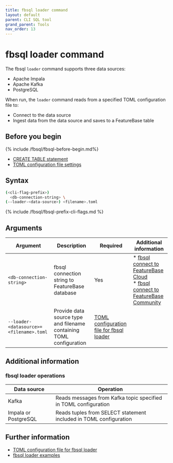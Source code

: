 ```yaml
---
title: fbsql loader command
layout: default
parent: CLI SQL tool
grand_parent: Tools
nav_order: 13
---
```


# fbsql loader command

The fbsql `loader` command supports three data sources:
* Apache Impala
* Apache Kafka
* PostgreSQL

When run, the `loader` command reads from a specified TOML configuration file to:
* Connect to the data source
* Ingest data from the data source and saves to a FeatureBase table

## Before you begin

{% include /fbsql/fbsql-before-begin.md%}
* [CREATE TABLE statement](/docs/sql-guide/statements/statement-table-create)
* [TOML configuration file settings](/docs/tools/fbsql/fbsql-loader-toml-config)

## Syntax

```sh
(<cli-flag-prefix>)
  <db-connection-string> \
(--loader-<data-source>) <filename>.toml
```

{% include /fbsql/fbsql-prefix-cli-flags.md %}

## Arguments

| Argument | Description | Required | Additional information |
|---|---|---|---|
| `<db-connection-string>` | fbsql connection string to FeatureBase database | Yes | * [fbsql connect to FeatureBase Cloud](/docs/tools/fbsql/fbsql-connect-cloud-db)<br/>* [fbsql connect to FeatureBase Community](/docs/tools/fbsql/fbsql-connect-com-db) |
| `--loader-<datasource>=<filename>.toml` | Provide data source type and filename containing TOML configuration | [TOML configuration file for fbsql loader](/docs/tools/fbsql/fbsql-loader-toml-config) |

## Additional information

### fbsql loader operations

| Data source | Operation |
|---|---|
| Kafka | Reads messages from Kafka topic specified in TOML configuration |
| Impala or PostgreSQL | Reads tuples from SELECT statement included in TOML configuration |

## Further information

* [TOML configuration file for fbsql loader](/docs/tools/fbsql/fbsql-loader-toml-config)
* [fbsql loader examples](/docs/tools/fbsql/fbsql-loader-eg-generic)
